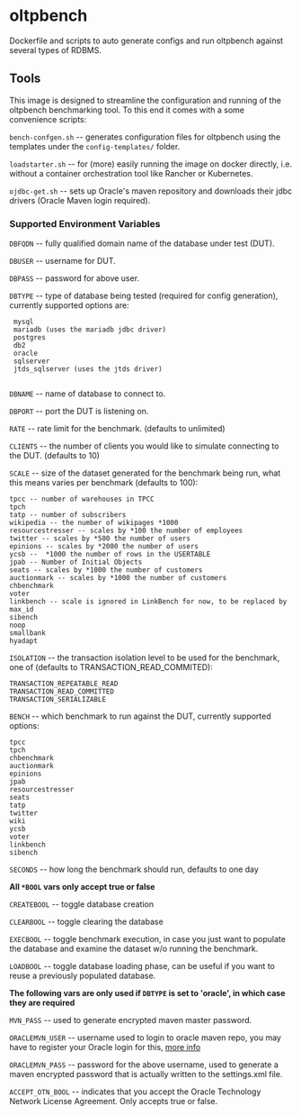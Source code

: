 # oltpbench
Dockerfile and scripts to auto generate configs and run oltpbench against several types of RDBMS.

## Tools

This image is designed to streamline the configuration and running of the oltpbench benchmarking tool. To this end it comes with a some convenience scripts: 

`bench-confgen.sh` -- generates configuration files for oltpbench using the templates under the `config-templates/` folder.

`loadstarter.sh` -- for (more) easily running the image on docker directly, i.e. without a container orchestration tool like Rancher or Kubernetes.

`ojdbc-get.sh` -- sets up Oracle's maven repository and downloads their jdbc drivers (Oracle Maven login required).


### Supported Environment Variables

`DBFQDN` -- fully qualified domain name of the database under test (DUT).

`DBUSER` -- username for DUT.

`DBPASS` -- password for above user.

`DBTYPE` -- type of database being tested (required for config generation), currently supported options are:

```
 mysql
 mariadb (uses the mariadb jdbc driver)
 postgres
 db2
 oracle
 sqlserver
 jtds_sqlserver (uses the jtds driver)
 
```

`DBNAME` -- name of database to connect to.

`DBPORT` -- port the DUT is listening on.

`RATE` -- rate limit for the benchmark. (defaults to unlimited)

`CLIENTS` -- the number of clients you would like to simulate connecting to the DUT. (defaults to 10)

`SCALE` -- size of the dataset generated for the benchmark being run, what this means varies per benchmark (defaults to 100):

```
tpcc -- number of warehouses in TPCC
tpch
tatp -- number of subscribers
wikipedia -- the number of wikipages *1000
resourcestresser -- scales by *100 the number of employees
twitter -- scales by *500 the number of users
epinions -- scales by *2000 the number of users
ycsb --  *1000 the number of rows in the USERTABLE
jpab -- Number of Initial Objects
seats -- scales by *1000 the number of customers
auctionmark -- scales by *1000 the number of customers
chbenchmark
voter
linkbench -- scale is ignored in LinkBench for now, to be replaced by max_id
sibench
noop
smallbank
hyadapt
```


`ISOLATION` -- the transaction isolation level to be used for the benchmark, one of (defaults to TRANSACTION_READ_COMMITED):

```
TRANSACTION_REPEATABLE_READ
TRANSACTION_READ_COMMITTED
TRANSACTION_SERIALIZABLE
```


`BENCH` -- which benchmark to run against the DUT, currently supported options:

```
tpcc
tpch
chbenchmark
auctionmark
epinions
jpab
resourcestresser
seats
tatp
twitter
wiki
ycsb
voter
linkbench
sibench

```

`SECONDS` -- how long the benchmark should run, defaults to one day


**All `*BOOL` vars only accept true or false**

`CREATEBOOL` -- toggle database creation

`CLEARBOOL` -- toggle clearing the database

`EXECBOOL` -- toggle benchmark execution, in case you just want to populate the database and examine the dataset w/o running the benchmark.

`LOADBOOL` -- toggle database loading phase, can be useful if you want to reuse a previously populated database.

**The following vars are only used if `DBTYPE` is set to 'oracle', in which case they are required**

`MVN_PASS` -- used to generate encrypted maven master password.

`ORACLEMVN_USER` -- username used to login to oracle maven repo, you may have to register your Oracle login for this, [more info](http://www.oracle.com/webfolder/application/maven/index.html)

`ORACLEMVN_PASS` -- password for the above username, used to generate a maven encrypted password that is actually written to the settings.xml file. 

`ACCEPT_OTN_BOOL` -- indicates that you accept the Oracle Technology Network License Agreement. Only accepts true or false.

